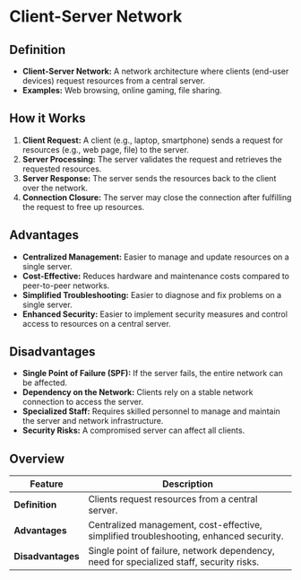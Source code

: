 # Client-Server Network

## Definition

* **Client-Server Network:** A network architecture where clients (end-user devices) request resources from a central server.
* **Examples:** Web browsing, online gaming, file sharing.

## How it Works

1. **Client Request:** A client (e.g., laptop, smartphone) sends a request for resources (e.g., web page, file) to the server.
2. **Server Processing:** The server validates the request and retrieves the requested resources.
3. **Server Response:** The server sends the resources back to the client over the network.
4. **Connection Closure:** The server may close the connection after fulfilling the request to free up resources.

## Advantages

* **Centralized Management:** Easier to manage and update resources on a single server.
* **Cost-Effective:** Reduces hardware and maintenance costs compared to peer-to-peer networks.
* **Simplified Troubleshooting:** Easier to diagnose and fix problems on a single server.
* **Enhanced Security:**  Easier to implement security measures and control access to resources on a central server.

## Disadvantages

* **Single Point of Failure (SPF):** If the server fails, the entire network can be affected.
* **Dependency on the Network:** Clients rely on a stable network connection to access the server.
* **Specialized Staff:** Requires skilled personnel to manage and maintain the server and network infrastructure.
* **Security Risks:**  A compromised server can affect all clients.

## Overview

| Feature | Description |
|---|---|
| **Definition** | Clients request resources from a central server. |
| **Advantages** | Centralized management, cost-effective, simplified troubleshooting, enhanced security. |
| **Disadvantages** | Single point of failure, network dependency, need for specialized staff, security risks. |
